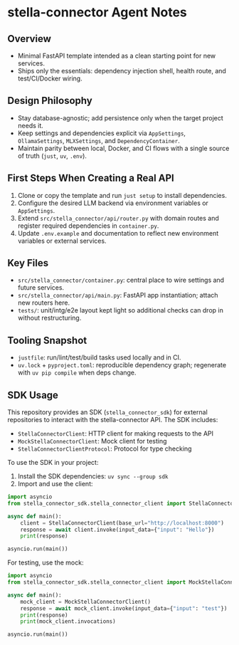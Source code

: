 # stella-connector Agent Notes

## Overview
- Minimal FastAPI template intended as a clean starting point for new services.
- Ships only the essentials: dependency injection shell, health route, and test/CI/Docker wiring.

## Design Philosophy
- Stay database-agnostic; add persistence only when the target project needs it.
- Keep settings and dependencies explicit via `AppSettings`, `OllamaSettings`, `MLXSettings`, and `DependencyContainer`.
- Maintain parity between local, Docker, and CI flows with a single source of truth (`just`, `uv`, `.env`).

## First Steps When Creating a Real API
1. Clone or copy the template and run `just setup` to install dependencies.
2. Configure the desired LLM backend via environment variables or `AppSettings`.
3. Extend `src/stella_connector/api/router.py` with domain routes and register required dependencies in `container.py`.
4. Update `.env.example` and documentation to reflect new environment variables or external services.

## Key Files
- `src/stella_connector/container.py`: central place to wire settings and future services.
- `src/stella_connector/api/main.py`: FastAPI app instantiation; attach new routers here.
- `tests/`: unit/intg/e2e layout kept light so additional checks can drop in without restructuring.

## Tooling Snapshot
- `justfile`: run/lint/test/build tasks used locally and in CI.
- `uv.lock` + `pyproject.toml`: reproducible dependency graph; regenerate with `uv pip compile` when deps change.

## SDK Usage

This repository provides an SDK (`stella_connector_sdk`) for external repositories to interact with the stella-connector API. The SDK includes:

- `StellaConnectorClient`: HTTP client for making requests to the API
- `MockStellaConnectorClient`: Mock client for testing
- `StellaConnectorClientProtocol`: Protocol for type checking

To use the SDK in your project:

1. Install the SDK dependencies: `uv sync --group sdk`
2. Import and use the client:

```python
import asyncio
from stella_connector_sdk.stella_connector_client import StellaConnectorClient

async def main():
    client = StellaConnectorClient(base_url="http://localhost:8000")
    response = await client.invoke(input_data={"input": "Hello"})
    print(response)

asyncio.run(main())
```

For testing, use the mock:

```python
import asyncio
from stella_connector_sdk.stella_connector_client import MockStellaConnectorClient

async def main():
    mock_client = MockStellaConnectorClient()
    response = await mock_client.invoke(input_data={"input": "test"})
    print(response)
    print(mock_client.invocations)

asyncio.run(main())
```
